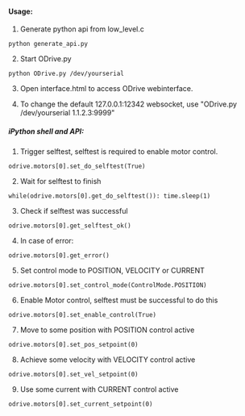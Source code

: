 #### Usage:

1) Generate python api from low_level.c

<code>python generate_api.py</code>

2) Start ODrive.py

<code>python ODrive.py /dev/yourserial</code>

3) Open interface.html to access ODrive webinterface.


4) To change the default 127.0.0.1:12342 websocket, use "ODrive.py /dev/yourserial 1.1.2.3:9999"

##### iPython shell and API: 
1) Trigger selftest, selftest is required to enable motor control.

<code>odrive.motors[0].set_do_selftest(True)</code>


2) Wait for selftest to finish

<code>while(odrive.motors[0].get_do_selftest()):
    time.sleep(1)
</code>

3) Check if selftest was successful

<code>odrive.motors[0].get_selftest_ok()</code>

4) In case of error:

<code>odrive.motors[0].get_error()</code>

5) Set control mode to POSITION, VELOCITY or CURRENT

<code>odrive.motors[0].set_control_mode(ControlMode.POSITION)</code>
 
6) Enable Motor control, selftest must be successful to do this

<code>odrive.motors[0].set_enable_control(True)</code>

7) Move to some position with POSITION control active

<code>odrive.motors[0].set_pos_setpoint(0)</code>

8) Achieve some velocity with VELOCITY control active

<code>odrive.motors[0].set_vel_setpoint(0)</code>

9) Use some current with CURRENT control active

<code>odrive.motors[0].set_current_setpoint(0)</code>


